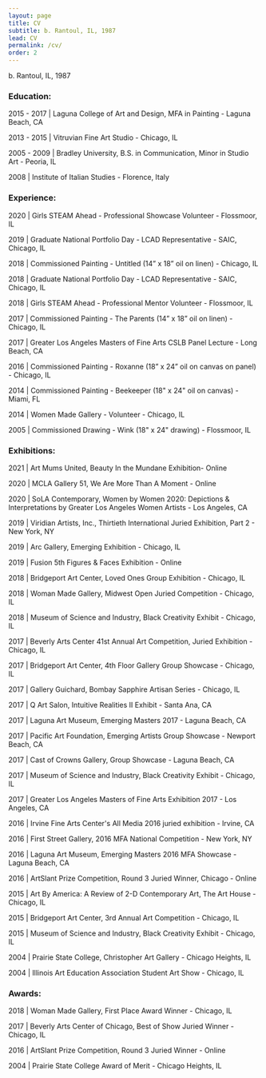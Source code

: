 ```yaml
---
layout: page
title: CV
subtitle: b. Rantoul, IL, 1987
lead: CV
permalink: /cv/
order: 2
---
```


b. Rantoul, IL, 1987

### Education:
2015 - 2017 | Laguna College of Art and Design, MFA in Painting - Laguna Beach, CA

2013 - 2015 | Vitruvian Fine Art Studio - Chicago, IL

2005 - 2009 | Bradley University, B.S. in Communication, Minor in Studio Art - Peoria, IL

2008 | Institute of Italian Studies - Florence, Italy

### Experience:
2020 | Girls STEAM Ahead - Professional Showcase Volunteer - Flossmoor, IL

2019 | Graduate National Portfolio Day - LCAD Representative - SAIC, Chicago, IL

2018 | Commissioned Painting - Untitled (14” x 18” oil on linen) - Chicago, IL

2018 | Graduate National Portfolio Day - LCAD Representative - SAIC, Chicago, IL

2018 | Girls STEAM Ahead - Professional Mentor Volunteer - Flossmoor, IL

2017 | Commissioned Painting - The Parents (14” x 18” oil on linen) - Chicago, IL

2017 | Greater Los Angeles Masters of Fine Arts CSLB Panel Lecture - Long Beach, CA

2016 | Commissioned Painting - Roxanne (18” x 24” oil on canvas on panel) - Chicago, IL

2014 | Commissioned Painting - Beekeeper (18" x 24" oil on canvas) - Miami, FL

2014 | Women Made Gallery - Volunteer - Chicago, IL

2005 | Commissioned Drawing - Wink (18" x 24" drawing) - Flossmoor, IL

### Exhibitions:
2021 | Art Mums United, Beauty In the Mundane Exhibition- Online

2020 | MCLA Gallery 51, We Are More Than A Moment - Online

2020 | SoLA Contemporary, Women by Women 2020: Depictions & Interpretations by Greater Los Angeles Women Artists - Los Angeles, CA

2019 | Viridian Artists, Inc., Thirtieth International Juried Exhibition, Part 2 - New York, NY

2019 | Arc Gallery, Emerging Exhibition - Chicago, IL

2019 | Fusion 5th Figures & Faces Exhibition - Online

2018 | Bridgeport Art Center, Loved Ones Group Exhibition - Chicago, IL

2018 | Woman Made Gallery, Midwest Open Juried Competition - Chicago, IL

2018 | Museum of Science and Industry, Black Creativity Exhibit - Chicago, IL

2017 | Beverly Arts Center 41st Annual Art Competition, Juried Exhibition - Chicago, IL

2017 | Bridgeport Art Center, 4th Floor Gallery Group Showcase - Chicago, IL

2017 | Gallery Guichard, Bombay Sapphire Artisan Series - Chicago, IL

2017 | Q Art Salon, Intuitive Realities II Exhibit - Santa Ana, CA

2017 | Laguna Art Museum, Emerging Masters 2017 - Laguna Beach, CA

2017 | Pacific Art Foundation, Emerging Artists Group Showcase - Newport Beach, CA

2017 | Cast of Crowns Gallery, Group Showcase - Laguna Beach, CA

2017 | Museum of Science and Industry, Black Creativity Exhibit - Chicago, IL

2017 | Greater Los Angeles Masters of Fine Arts Exhibition 2017 - Los Angeles, CA

2016 | Irvine Fine Arts Center's All Media 2016 juried exhibition - Irvine, CA

2016 | First Street Gallery, 2016 MFA National Competition - New York, NY

2016 | Laguna Art Museum, Emerging Masters 2016 MFA Showcase - Laguna Beach, CA

2016 | ArtSlant Prize Competition, Round 3 Juried Winner, Chicago - Online

2015 | Art By America: A Review of 2-D Contemporary Art, The Art House - Chicago, IL

2015 | Bridgeport Art Center, 3rd Annual Art Competition - Chicago, IL

2015 | Museum of Science and Industry, Black Creativity Exhibit - Chicago, IL

2004 | Prairie State College, Christopher Art Gallery - Chicago Heights, IL

2004 | Illinois Art Education Association Student Art Show - Chicago, IL

### Awards:
2018 | Woman Made Gallery, First Place Award Winner - Chicago, IL

2017 | Beverly Arts Center of Chicago, Best of Show Juried Winner - Chicago, IL

2016 | ArtSlant Prize Competition, Round 3 Juried Winner - Online

2004 | Prairie State College Award of Merit - Chicago Heights, IL
